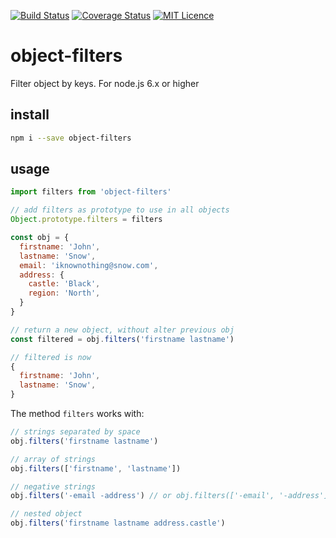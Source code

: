 [![Build Status](https://travis-ci.org/darlanmendonca/object-filters.svg?branch=master)](https://travis-ci.org/darlanmendonca/object-filters) [![Coverage Status](https://coveralls.io/repos/github/darlanmendonca/object-filters/badge.svg)](https://coveralls.io/github/darlanmendonca/object-filters) [![MIT Licence](https://badges.frapsoft.com/os/mit/mit.svg?v=103)](https://opensource.org/licenses/mit-license.php)

# object-filters

Filter object by keys. For node.js 6.x or higher

## install

```sh
npm i --save object-filters
```

## usage

```js
import filters from 'object-filters'

// add filters as prototype to use in all objects
Object.prototype.filters = filters

const obj = {
  firstname: 'John',
  lastname: 'Snow',
  email: 'iknownothing@snow.com',
  address: {
    castle: 'Black',
    region: 'North',
  }
}

// return a new object, without alter previous obj
const filtered = obj.filters('firstname lastname')

// filtered is now
{
  firstname: 'John',
  lastname: 'Snow',
}
```

The method `filters` works with:

```js
// strings separated by space
obj.filters('firstname lastname')
```

```js
// array of strings
obj.filters(['firstname', 'lastname'])
```

```js
// negative strings
obj.filters('-email -address') // or obj.filters(['-email', '-address'])
```

```js
// nested object
obj.filters('firstname lastname address.castle')
```
